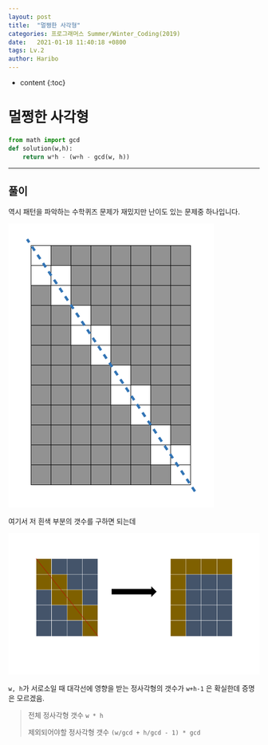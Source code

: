```yaml
---
layout: post
title:  "멀쩡한 사각형"
categories: 프로그래머스 Summer/Winter_Coding(2019)
date:   2021-01-18 11:40:18 +0800
tags: Lv.2
author: Haribo
---
```


* content
{:toc}
# 멀쩡한 사각형

```python
from math import gcd
def solution(w,h):
    return w*h - (w+h - gcd(w, h))
```

---









## 풀이

역시 패턴을 파악하는 수학퀴즈 문제가 재밌지만 난이도 있는 문제중 하나입니다.

![](/images/square/cross.png)

여기서 저 흰색 부분의 갯수를 구하면 되는데 

![](/images/square/same.png)

`w, h`가 서로소일 때 대각선에 영향을 받는 정사각형의 갯수가 `w+h-1` 은 확실한데 증명은 모르겠음. 

> 전체 정사각형 갯수 `w * h`
>
> 제외되어야할 정사각형 갯수 `(w/gcd + h/gcd - 1) * gcd`




